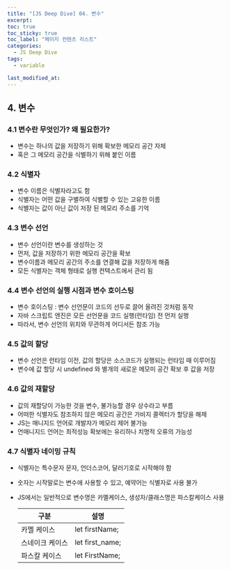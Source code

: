 ```yaml
---
title: "[JS Deep Dive] 04. 변수"
excerpt:
toc: true
toc_sticky: true
toc_label: "페이지 컨텐츠 리스트"
categories:
  - JS Deep Dive
tags:
  - variable

last_modified_at:
---
```


## **4. 변수**

### 4.1 변수란 무엇인가? 왜 필요한가?

- 변수는 하나의 값을 저장하기 위해 확보한 메모리 공간 자체
- 혹은 그 메모리 공간을 식별하기 위해 붙인 이름

### 4.2 식별자

- 변수 이름은 식별자라고도 함
- 식별자는 어떤 값을 구별하여 식별할 수 있는 고유한 이름
- 식별자는 값이 아닌 값이 저장 된 메모리 주소를 기억

### 4.3 변수 선언

- 변수 선언이란 변수를 생성하는 것
- 먼저, 값을 저장하기 위한 메모리 공간을 확보
- 변수이름과 메모리 공간의 주소를 연결해 값을 저장하게 해줌
- 모든 식별자는 객체 형태로 실행 컨텍스트에서 관리 됨

### 4.4 변수 선언의 실행 시점과 변수 호이스팅

- 변수 호이스팅 : 변수 선언문이 코드의 선두로 끌어 올려진 것처럼 동작
- 자바 스크립트 엔진은 모든 선언문을 코드 실행(런타임) 전 먼저 실행
- 따라서, 변수 선언의 위치와 무관하게 어디서든 참조 가능

### 4.5 값의 할당

- 변수 선언은 런타임 이전, 값의 할당은 소스코드가 실행되는 런타임 때 이루어짐
- 변수에 값 할당 시 undefined 와 별개의 새로운 메모미 공간 확보 후 값을 저장

### 4.6 값의 재할당

- 값의 재할당이 가능한 것을 변수, 불가능할 경우 상수라고 부름
- 어떠한 식별자도 참조하지 않은 메모리 공간은 가비지 콜렉터가 할당을 해제
- JS는 매니지드 언어로 개발자가 메모리 제어 불가능
- 언매니지드 언어는 최적성능 확보에는 유리하나 치명적 오류의 가능성

### 4.7 식별자 네이밍 규칙

- 식별자는 특수문자 문자, 언더스코어, 달러기호로 시작해야 함
- 숫자는 시작말로는 변수에 사용할 수 있고, 예약어는 식별자로 사용 불가
- JS에서는 일반적으로 변수명은 카멜케이스, 생성자/클래스명은 파스칼케이스 사용

  | 구분            | 설명            |
  | --------------- | --------------- |
  | 카멜 케이스     | let firstName;  |
  | 스네이크 케이스 | let first_name; |
  | 파스칼 케이스   | let FirstName;  |
